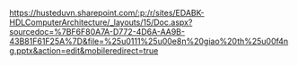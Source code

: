 https://husteduvn.sharepoint.com/:p:/r/sites/EDABK-HDLComputerArchitecture/_layouts/15/Doc.aspx?sourcedoc=%7BF6F80A7A-D772-4D6A-AA9B-43B81F61F25A%7D&file=%25u0111%25u00e8n%20giao%20th%25u00f4ng.pptx&action=edit&mobileredirect=true
